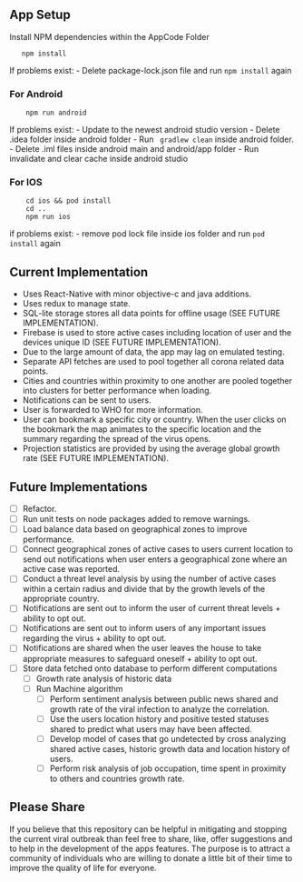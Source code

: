 ## App Setup

Install NPM dependencies within the AppCode Folder

```
   npm install 
```
If problems exist:
    - Delete package-lock.json file and run ```npm install``` again

### For Android

```
    npm run android
```
If problems exist:
    - Update to the newest android studio version
    - Delete .idea folder inside android folder
    - Run ``` gradlew clean``` inside android folder.
    - Delete .iml files inside android main and android/app folder
    - Run invalidate and clear cache inside android studio

### For IOS
```
    cd ios && pod install
    cd .. 
    npm run ios
```
if problems exist:
    - remove pod lock file inside ios folder and run ```pod install``` again

## Current Implementation

- Uses React-Native with minor objective-c and java additions.
- Uses redux to manage state.
- SQL-lite storage stores all data points for offline usage (SEE FUTURE IMPLEMENTATION).
- Firebase is used to store active cases including location of user and the devices unique ID (SEE FUTURE IMPLEMENTATION).
- Due to the large amount of data, the app may lag on emulated testing. 
- Separate API fetches are used to pool together all corona related data points.
- Cities and countries within proximity to one another are pooled together into clusters for better performance when loading.
- Notifications can be sent to users.
- User is forwarded to WHO for more information. 
- User can bookmark a specific city or country. When the user clicks on the bookmark the map animates to the specific location and the summary regarding the spread of the virus opens.
- Projection statistics are provided by using the average global growth rate (SEE FUTURE IMPLEMENTATION).


## Future Implementations

- [ ] Refactor. 
- [ ] Run unit tests on node packages added to remove warnings.
- [ ] Load balance data based on geographical zones to improve performance.
- [ ] Connect geographical zones of active cases to users current location to send out notifications when user enters a geographical zone where an active case was reported. 
- [ ] Conduct a threat level analysis by using the number of active cases within a certain radius and divide that by the growth levels of the appropriate country.
- [ ] Notifications are sent out to inform the user of current threat levels + ability to opt out.
- [ ] Notifications are sent out to inform users of any important issues regarding the virus + ability to opt out.  
- [ ] Notifications are shared when the user leaves the house to take appropriate measures to safeguard oneself + ability to opt out.
- [ ] Store data fetched onto database to perform different computations
    - [ ] Growth rate analysis of historic data
    - [ ] Run Machine algorithm 
        - [ ] Perform sentiment analysis between public news shared and growth rate of the viral infection to analyze the correlation.
        - [ ] Use the users location history and positive tested statuses shared to predict what users may have been affected.
        - [ ] Develop model of cases that go undetected by cross analyzing shared active cases, historic growth data and location history of users. 
        - [ ] Perform risk analysis of job occupation, time spent in proximity to others and countries growth rate.

## Please Share

If you believe that this repository can be helpful in mitigating and stopping the current viral outbreak than feel free to share, like, offer suggestions and to help in the development of the apps features. The purpose is to attract a community of individuals who are willing to donate a little bit of their time to improve the quality of life for everyone. 